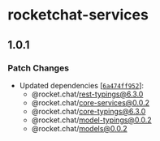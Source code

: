 # rocketchat-services

## 1.0.1

### Patch Changes

- Updated dependencies [[`6a474ff952`](https://github.com/RocketChat/Rocket.Chat/commit/6a474ff952fea793aac3db226d13fd9a0bb4f35a)]:
  - @rocket.chat/rest-typings@6.3.0
  - @rocket.chat/core-services@0.0.2
  - @rocket.chat/core-typings@6.3.0
  - @rocket.chat/model-typings@0.0.2
  - @rocket.chat/models@0.0.2
